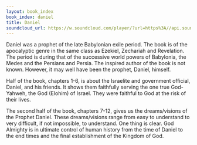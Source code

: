 ```yaml
---
layout: book_index
book_index: daniel
title: Daniel
soundcloud_url: https://w.soundcloud.com/player/?url=https%3A//api.soundcloud.com/playlists/185707538%3Fsecret_token%3Ds-QvlxW
---
```


Daniel was a prophet of the late Babylonian exile period. The book is of the apocalyptic genre in the same class as Ezekiel, Zechariah and Revelation. The period is during that of the successive world powers of Babylonia, the Medes and the Persians and Persia. The inspired author of the book is not known. However, it may well have been the prophet, Daniel, himself.

Half of the book, chapters 1-6, is about the Israelite and government official, Daniel, and his friends. It shows them faithfully serving the one true God-Yahweh, the God (Elohim) of Israel. They were faithful to God at the risk of their lives.

The second half of the book, chapters 7-12, gives us the dreams/visions of the Prophet Daniel. These dreams/visions range from easy to understand to very difficult, if not impossible, to understand. One thing is clear. God Almighty is in ultimate control of human history from the time of Daniel to the end times and the final establishment of the Kingdom of God.
